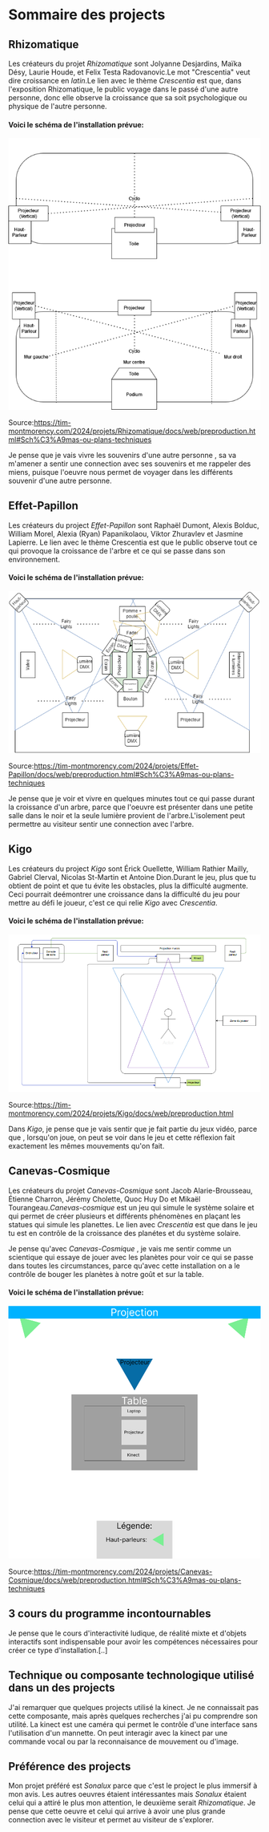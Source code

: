 # Sommaire des projects

## Rhizomatique
Les créateurs du projet *Rhizomatique* sont  Jolyanne Desjardins, Maïka Désy, Laurie Houde, et Felix Testa Radovanovic.Le mot "Crescentia" veut dire croissance en *latin*.Le lien avec le thème *Crescentia* est que, dans l'exposition Rhizomatique, le public voyage dans le passé d'une autre personne, donc elle observe la croissance que sa soit psychologique ou physique de l'autre personne. 

#### Voici le schéma de l'installation prévue:
![photo](media/plantation_rhizomatique.png)

Source:<https://tim-montmorency.com/2024/projets/Rhizomatique/docs/web/preproduction.html#Sch%C3%A9mas-ou-plans-techniques>

Je pense que je vais vivre les souvenirs d'une autre personne , sa va m'amener a sentir une connection avec ses souvenirs et me rappeler des miens, puisque l'oeuvre nous permet de voyager dans les différents souvenir d'une autre personne.

## Effet-Papillon
Les créateurs du project *Effet-Papillon* sont Raphaël Dumont, Alexis Bolduc, William Morel, Alexia (Ryan) Papanikolaou, Viktor Zhuravlev et Jasmine Lapierre. Le lien avec le thème Crescentia est que le public observe tout ce qui provoque la croissance de l'arbre et ce qui se passe dans son environnement.

#### Voici le schéma de l'installation prévue:
![photo](media/plantation_effet-papillon.png)

Source:<https://tim-montmorency.com/2024/projets/Effet-Papillon/docs/web/preproduction.html#Sch%C3%A9mas-ou-plans-techniques>

Je pense que je voir et vivre en quelques minutes tout ce qui passe durant la croissance d'un arbre, parce que l'oeuvre est présenter dans une petite salle dans le noir et la seule lumière provient de l'arbre.L'isolement peut permettre au visiteur sentir une connection avec l'arbre.

## Kigo
Les créateurs du project *Kigo* sont Érick Ouellette, William Rathier Mailly, Gabriel Clerval, Nicolas St-Martin et Antoine Dion.Durant le jeu, plus que tu obtient de point et que tu évite les obstacles, plus la difficulté augmente. Ceci pourrait deémontrer une croissance dans la difficulté du jeu pour mettre au défi le joueur, c'est ce qui relie *Kigo* avec *Crescentia*.

#### Voici le schéma de l'installation prévue:
![photo](media/plantation_kigo.png)

Source:<https://tim-montmorency.com/2024/projets/Kigo/docs/web/preproduction.html>

Dans *Kigo*, je pense que je vais sentir que je fait partie du jeux vidéo, parce que , lorsqu'on joue, on peut se voir dans le jeu et cette réflexion fait exactement les mêmes mouvements qu'on fait.

## Canevas-Cosmique
Les créateurs du projet *Canevas-Cosmique* sont Jacob Alarie-Brousseau, Étienne Charron, Jérémy Cholette, Quoc Huy Do et Mikaël Tourangeau.*Canevas-cosmique* est un jeu qui simule le système solaire et qui permet de créer plusieurs et différents phénomènes en plaçant les statues qui simule les planettes. Le lien avec *Crescentia* est que dans le jeu tu est en contrôle de la croissance des planétes et du système solaire. 

Je pense qu'avec *Canevas-Cosmique* , je vais me sentir comme un scientique qui essaye de jouer avec les planètes pour voir ce qui se passe dans toutes les circumstances, parce qu'avec cette installation on a le contrôle de bouger les planètes à notre goût et sur la table.

#### Voici le schéma de l'installation prévue:
![photo](media/plantation_canevas_cosmique.png)

Source:<https://tim-montmorency.com/2024/projets/Canevas-Cosmique/docs/web/preproduction.html#Sch%C3%A9mas-ou-plans-techniques>

## 3 cours du programme incontournables 
Je pense que le cours d'interactivité ludique, de réalité mixte et d'objets interactifs sont indispensable pour avoir les compétences nécessaires pour créer ce type d'installation.[..]

## Technique ou composante technologique utilisé dans un des projects
J'ai remarquer que quelques projects utilisé la kinect. Je ne connaissait pas cette composante, mais après quelques recherches j'ai pu comprendre son utilité. La kinect est une caméra qui permet le contrôle d'une interface sans l'utilisation d'un mannette. On peut interagir avec la kinect par une commande vocal ou par la reconnaisance de mouvement ou d'image.
## Préférence des projects
Mon projet préféré est *Sonalux* parce que c'est le project le plus immersif à mon avis. Les autres oeuvres étaient intéressantes mais *Sonalux* étaient celui qui a attiré le plus mon attention, le deuxième serait *Rhizomatique*. Je pense que cette oeuvre et celui qui arrive à avoir une plus grande connection avec le visiteur et permet au visiteur de s'explorer.

